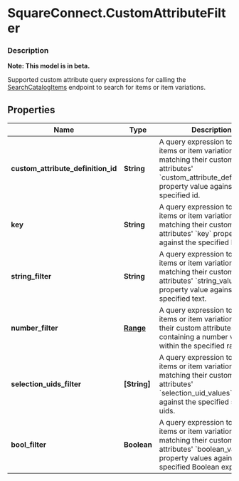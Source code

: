 # SquareConnect.CustomAttributeFilter

### Description
**Note: This model is in beta.**

Supported custom attribute query expressions for calling the [SearchCatalogItems](#endpoint-Catalog-SearchCatalogItems) endpoint to search for items or item variations.

## Properties
Name | Type | Description | Notes
------------ | ------------- | ------------- | -------------
**custom_attribute_definition_id** | **String** | A query expression to filter items or item variations by matching their custom attributes&#39; &#x60;custom_attribute_definition_id&#x60; property value against the the specified id. | [optional] 
**key** | **String** | A query expression to filter items or item variations by matching their custom attributes&#39; &#x60;key&#x60; property value against the specified key. | [optional] 
**string_filter** | **String** | A query expression to filter items or item variations by matching their custom attributes&#39; &#x60;string_value&#x60;  property value against the specified text. | [optional] 
**number_filter** | [**Range**](Range.md) | A query expression to filter items or item variations with their custom attributes containing a number value within the specified range. | [optional] 
**selection_uids_filter** | **[String]** | A query expression to filter items or item variations by matching  their custom attributes&#39; &#x60;selection_uid_values&#x60; values against the specified selection uids. | [optional] 
**bool_filter** | **Boolean** | A query expression to filter items or item variations by matching their custom attributes&#39; &#x60;boolean_value&#x60; property values against the specified Boolean expression. | [optional] 


